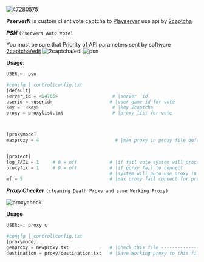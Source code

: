 

![47280575](https://user-images.githubusercontent.com/47280575/53146145-aee41480-35d5-11e9-978d-cf243672ddf6.png)

**PserverN** is custom client  vote captcha to [Playserver](https://playserver.in.th)
use api by  [2captcha](https://2captcha.com/2captcha-api)

***PSN***  ` (PserverN Auto Vote) `

You must be sure that Priority of API parameters sent by software
[2captcha/edit](https://2captcha.com/setting/edit)
![2captcha/edi](https://user-images.githubusercontent.com/47280575/53150577-71868380-35e3-11e9-91a0-597f57a042ab.png)
![psn](https://user-images.githubusercontent.com/47280575/53148402-25d0db80-35dd-11e9-877f-002cf43d437e.gif)

**Usage:**

```py
USER:~: psn

#conifg | control\config.txt
[default]
server_id = <14705>                    # |server  id
userid = <userid>                     # |user game id for vote
key =  <key>                           # |key 2captcha
proxy = proxylist.txt                  # |proxy list for vote



[proxymode]
maxproxy = 4                            # |max proxy in proxy file default <0> use all proxy in file


[protect]         
log_FAIL = 1     # 0 = off            # |if fail vote system will proceed save image/<name = capchakey>.png 
proxyfix = 1     # 0 = off            # |if porxy fail to connect 
                                      # |system will auto use proxy in proxy/destination.txt
mf = 5                                # |max proxy fail connect for proxyfix <1>

```

***Proxy Checker***  ` (cleaning Death Proxy and save Working Proxy) `

![proxycheck](https://user-images.githubusercontent.com/47280575/53145094-7b06f000-35d1-11e9-97a5-0d6b1d6e43d5.gif)

**Usage**
```py
USER:~: proxy c

#conifg | control\config.txt
[proxymode]
genproxy = newproxy.txt               # |Check this file -----------------------------|
destination = proxy/destination.txt   # |Save Working proxy to this file--------------|
```



